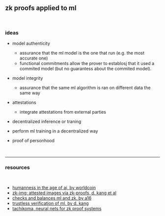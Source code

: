 ## zk proofs applied to ml

<br>

### ideas

* model authenticity
  - assurance that the ml model is the one that run (e.g. the most accurate one)
  - functional commitments allow the prover to establosj that it used a commited model (but no guarantess about the commited model).

* model integrity
  - assurance that the same ml algorithm is ran on different data the same way


* attestations  
  - integrate attestations from external parties
  
 * decentralized inference or traning
  - perform ml training in a decentralized way 
 
 * proof of personhood
 
 <br>
 
 ---
 
 ### resources
 
 <br>
 
 * [humanness in the age of ai, by worldcoin](https://worldcoin.org/blog/engineering/humanness-in-the-age-of-ai)
 * [zk-img: attested images via zk-proofs, d. kang et al](https://arxiv.org/pdf/2211.04775.pdf)
 * [checks and balances ml and zk, by a16](https://a16zcrypto.com/content/article/checks-and-balances-machine-learning-and-zero-knowledge-proofs/)
 * [trustless verification of ml, by d. kang](https://ddkang.github.io/blog/2022/10/18/trustless/)
 * [tachikoma, neural nets for zk proof systems](https://github.com/zk-ml/tachikoma)
